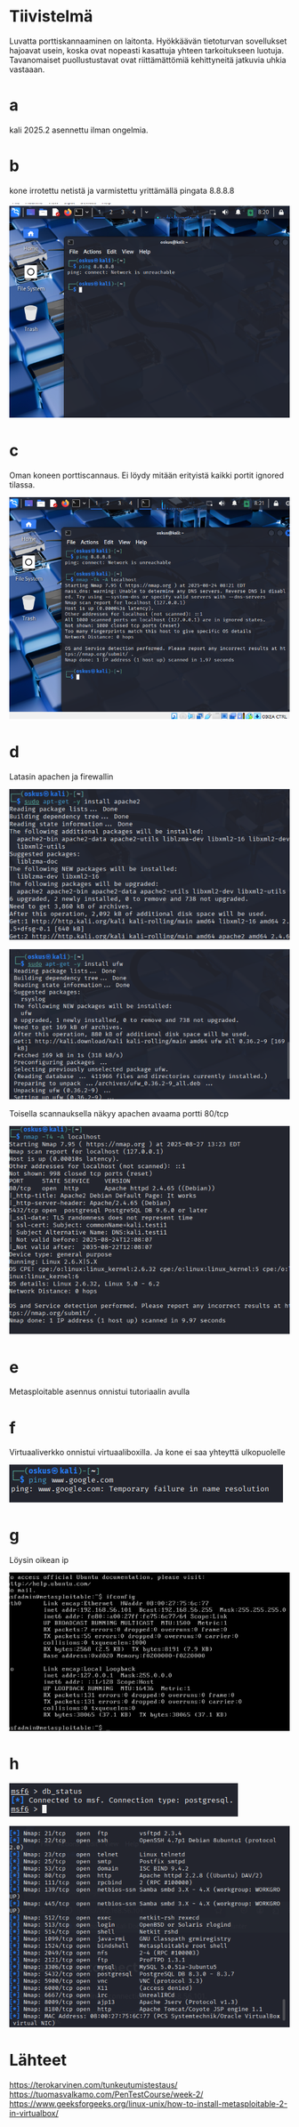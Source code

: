 # Tiivistelmä
Luvatta porttiskannaaminen on laitonta.
Hyökkäävän tietoturvan sovellukset hajoavat usein, koska ovat nopeasti kasattuja yhteen tarkoitukseen luotuja.
Tavanomaiset puollustustavat ovat riittämättömiä kehittyneitä jatkuvia uhkia vastaaan.
# a
kali 2025.2 asennettu ilman ongelmia.
# b
kone irrotettu netistä ja varmistettu yrittämällä pingata 8.8.8.8

![Alt text](https://github.com/OskariSalovaara/Tunkeutumistestaus-OskariSalovaara/blob/main/images/h1b.png)
# c
Oman koneen porttiscannaus. Ei löydy mitään erityistä kaikki portit ignored tilassa.

![Alt text](https://github.com/OskariSalovaara/Tunkeutumistestaus-OskariSalovaara/blob/main/images/h1c.png)
# d
Latasin apachen ja firewallin 

![Alt text](https://github.com/OskariSalovaara/Tunkeutumistestaus-OskariSalovaara/blob/main/images/h1d.png)

![Alt text](https://github.com/OskariSalovaara/Tunkeutumistestaus-OskariSalovaara/blob/main/images/h1dd.png)

Toisella scannauksella näkyy apachen avaama portti 80/tcp

![Alt text](https://github.com/OskariSalovaara/Tunkeutumistestaus-OskariSalovaara/blob/main/images/h1ddd.png)
# e
Metasploitable asennus onnistui tutoriaalin avulla 
# f
Virtuaaliverkko onnistui virtuaaliboxilla. Ja kone ei saa yhteyttä ulkopuolelle

![Alt text](https://github.com/OskariSalovaara/Tunkeutumistestaus-OskariSalovaara/blob/main/images/h1f.png)


# g
Löysin oikean ip

![Alt text](https://github.com/OskariSalovaara/Tunkeutumistestaus-OskariSalovaara/blob/main/images/h1ff.png)
# h
![Alt text](https://github.com/OskariSalovaara/Tunkeutumistestaus-OskariSalovaara/blob/main/images/h1g.png)

![Alt text](https://github.com/OskariSalovaara/Tunkeutumistestaus-OskariSalovaara/blob/main/images/h1h.png)

# Lähteet
https://terokarvinen.com/tunkeutumistestaus/
https://tuomasvalkamo.com/PenTestCourse/week-2/
https://www.geeksforgeeks.org/linux-unix/how-to-install-metasploitable-2-in-virtualbox/
